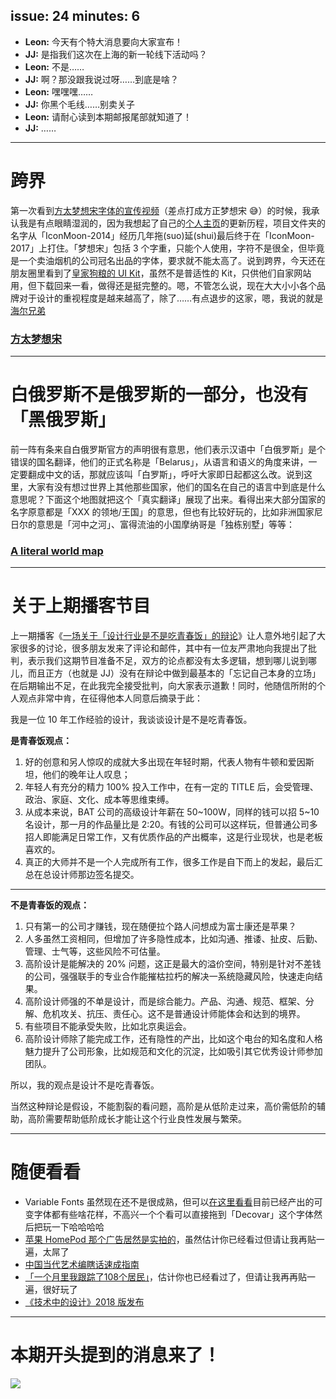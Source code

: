issue: 24
minutes: 6
---

- **Leon:** 今天有个特大消息要向大家宣布！
- **JJ:** 是指我们这次在上海的新一轮线下活动吗？
- **Leon:** 不是……
- **JJ:** 啊？那没跟我说过呀……到底是啥？
- **Leon:** 嘿嘿嘿……
- **JJ:** 你黑个毛线……别卖关子
- **Leon:** 请耐心读到本期邮报尾部就知道了！
- **JJ:** ……

---

# 跨界
第一次看到[方太梦想宋字体的宣传视频](http://www.iqiyi.com/w_19rx4w8m2l.html)（差点打成方正梦想宋 😅）的时候，我承认我是有点眼睛湿润的，因为我想起了自己的[个人主页](http://iconmoon.com/)的更新历程，项目文件夹的名字从「IconMoon-2014」经历几年拖(suo)延(shui)最后终于在「IconMoon-2017」上打住。「梦想宋」包括 3 个字重，只能个人使用，字符不是很全，但毕竟是一个卖油烟机的公司冠名出品的字体，要求就不能太高了。说到跨界，今天还在朋友圈里看到了[皇家狗粮的 UI Kit](http://developer.royalcanin.com/resources.html)，虽然不是普适性的 Kit，只供他们自家网站用，但下载回来一看，做得还是挺完整的。嗯，不管怎么说，现在大大小小各个品牌对于设计的重视程度是越来越高了，除了……有点退步的这家，嗯，我说的就是[海尔兄弟](https://mp.weixin.qq.com/s/4Lm4iKSqdPfXCRqQc2ZI0A)
### [方太梦想宋](http://www.fotile.com/awe2018)

---

# 白俄罗斯不是俄罗斯的一部分，也没有「黑俄罗斯」
前一阵有条来自白俄罗斯官方的声明很有意思，他们表示汉语中「白俄罗斯」是个错误的国名翻译，他们的正式名称是「Belarus」，从语言和语义的角度来讲，一定要翻成中文的话，那就应该叫「白罗斯」，呼吁大家即日起都这么改。说到这里，大家有没有想过世界上其他那些国家，他们的国名在自己的语言中到底是什么意思呢？下面这个地图就把这个「真实翻译」展现了出来。看得出来大部分国家的名字原意都是「XXX 的领地/王国」的意思，但也有比较好玩的，比如非洲国家尼日尔的意思是「河中之河」、富得流油的小国摩纳哥是「独栋别墅」等等：
### [A literal world map](https://kottke.org/18/03/a-literal-world-map)

---

# 关于上期播客节目
上一期播客《[一场关于「设计行业是不是吃青春饭」的辩论](https://anyway.fm/only-for-the-young/#title)》让人意外地引起了大家很多的讨论，很多朋友发来了评论和邮件，其中有一位友严肃地向我提出了批判，表示我们这期节目准备不足，双方的论点都没有太多逻辑，想到哪儿说到哪儿，而且正方（也就是 JJ）没有在辩论中做到最基本的「忘记自己本身的立场」在后期输出不足，在此我完全接受批判，向大家表示道歉！同时，他随信所附的个人观点非常中肯，在征得他本人同意后摘录于此：

我是一位 10 年工作经验的设计，我谈谈设计是不是吃青春饭。

**是青春饭观点：**
1. 好的创意和另人惊叹的成就大多出现在年轻时期，代表人物有牛顿和爱因斯坦，他们的晚年让人叹息；
2. 年轻人有充分的精力 100% 投入工作中，在有一定的 TITLE 后，会受管理、政治、家庭、文化、成本等思维束缚。
3. 从成本来说，BAT 公司的高级设计年薪在 50~100W，同样的钱可以招 5~10 名设计，那一月的作品量比是 2:20。有钱的公司可以这样玩，但普通公司多招人即能满足日常工作，又有优质作品的产出概率，这是行业现状，也是老板喜欢的。
4. 真正的大师并不是一个人完成所有工作，很多工作是自下而上的发起，最后汇总在总设计师那边签名提交。

---

**不是青春饭的观点：**
1. 只有第一的公司才赚钱，现在随便拉个路人问想成为富士康还是苹果？
2. 人多虽然工资相同，但增加了许多隐性成本，比如沟通、推诿、扯皮、后勤、管理、士气等，这些风险不可估量。
3. 高阶设计是能解决的 20% 问题，这正是最大的溢价空间，特别是针对不差钱的公司，强强联手的专业合作能摧枯拉朽的解决一系统隐藏风险，快速走向结果。
4. 高阶设计师强的不单是设计，而是综合能力。产品、沟通、规范、框架、分解、危机攻关、抗压、责任心。这不是普通设计师能体会和达到的境界。
5. 有些项目不能承受失败，比如北京奥运会。
6. 高阶设计师除了能完成工作，还有隐性的产出，比如这个电台的知名度和人格魅力提升了公司形象，比如规范和文化的沉淀，比如吸引其它优秀设计师参加团队。

所以，我的观点是设计不是吃青春饭。

当然这种辩论是假设，不能割裂的看问题，高阶是从低阶走过来，高价需低阶的辅助，高阶需要帮助低阶成长才能让这个行业良性发展与繁荣。

---

# 随便看看
* Variable Fonts 虽然现在还不是很成熟，但可以[在这里看看](https://v-fonts.com/)目前已经产出的可变字体都有些啥花样，不高兴一个个看可以直接拖到「Decovar」这个字体然后把玩一下哈哈哈哈
* [苹果 HomePod 那个广告居然是实拍的](https://www.bilibili.com/video/av21111660/)，虽然估计你已经看过但请让我再贴一遍，太屌了
* [中国当代艺术编瞎话速成指南](https://mp.weixin.qq.com/s/QSK6oIAJde7O8CyNc8L1kw)
* [「一个月里我跟踪了108个居民」](https://mp.weixin.qq.com/s/zsJJZhEI4_vDQZkth8wsvg)，估计你也已经看过了，但请让我再再贴一遍，很好玩了
* [《技术中的设计》2018 版发布](https://designintech.report/)

---

# 本期开头提到的消息来了！
![](https://s.anw.red/images/2018-spring-hiring.png)